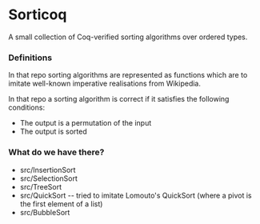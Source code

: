 # Sorticoq

A small collection of Coq-verified sorting algorithms over ordered types.

### Definitions

In that repo sorting algorithms are represented as functions which are to imitate well-known imperative realisations from Wikipedia.

In that repo a sorting algorithm is correct if it satisfies the following conditions:
* The output is a permutation of the input
* The output is sorted

### What do we have there?

* src/InsertionSort
* src/SelectionSort
* src/TreeSort
* src/QuickSort -- tried to imitate Lomouto's QuickSort (where a pivot is the first element of a list)
* src/BubbleSort
